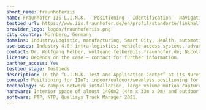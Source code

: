 ```yaml
---
short_name: fraunhoferiis
name: Fraunhofer IIS L.I.N.K. - Positioning - Identification - Navigation Communication
testbed_url: https://www.iis.fraunhofer.de/en/profil/standorte/linkhalle.html
provider_logo: logos/fraunhoferiis.png
city_country: Nürnberg, Germany
domains: Industry/Logistic, manufacturing, Smart City, Health, automotive
use-cases: Industry 4.0; intra-logistics; vehicle access systems, advanced driver assistance systems (ADAS); sports tracking; validation
contact: Dr. Wolfgang Felber, wolfgang.felber@iis.fraunhofer.de; Nicolas Witt, nicolas.witt@iis.fraunhofer.de
license: Depends on the case – contact for further information.
partner_access: Yes
testbed_stage: Testbeds
description: In the “L.I.N.K. Test and Application Center” at its Nuremberg location, Fraunhofer IIS provides a realistic and application-oriented environment for developing, demonstrating, and evaluating pioneering technologies and applications in the fields of positioning, identification, navigation, and communication. It contains of various reference positioning systems including a 5G campus network to evaluate new communication and localization aspects of actual standardization discussion.
concept: Positioning for IIoT; indoor/outdoor/seamless positioning for logistic applications (including a truck drive through and loading ramps.
technology: 5G campus network installation, large volume motion capture, precise motion reference systems, automatic measurement campaigns (robots).
hardware: Interior space of almost 1400m2 (44m x 33m x 9m) and outdoor space of almost 10000 m2; whole volume 3D- positioning system (robot); 6DOF reference systems; iGPS (submillimeter accuracy), Qualisys (large volume MoCap, 30x20x6 m); Synchronized Reference IMUs: XSens, cometa Wave Track; Automated test setups for large scale, repeatable testing; 5G campus network; grandmaster clock.
software: PTP, NTP; Qualisys Track Manager 2021.
---
```


